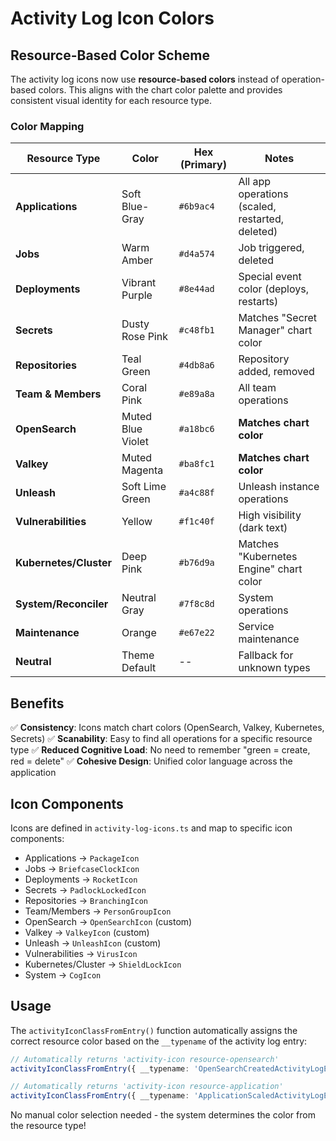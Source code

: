 # Activity Log Icon Colors

## Resource-Based Color Scheme

The activity log icons now use **resource-based colors** instead of operation-based colors. This aligns with the chart color palette and provides consistent visual identity for each resource type.

### Color Mapping

| Resource Type          | Color             | Hex (Primary) | Notes                                           |
| ---------------------- | ----------------- | ------------- | ----------------------------------------------- |
| **Applications**       | Soft Blue-Gray    | `#6b9ac4`     | All app operations (scaled, restarted, deleted) |
| **Jobs**               | Warm Amber        | `#d4a574`     | Job triggered, deleted                          |
| **Deployments**        | Vibrant Purple    | `#8e44ad`     | Special event color (deploys, restarts)         |
| **Secrets**            | Dusty Rose Pink   | `#c48fb1`     | Matches "Secret Manager" chart color            |
| **Repositories**       | Teal Green        | `#4db8a6`     | Repository added, removed                       |
| **Team & Members**     | Coral Pink        | `#e89a8a`     | All team operations                             |
| **OpenSearch**         | Muted Blue Violet | `#a18bc6`     | **Matches chart color**                         |
| **Valkey**             | Muted Magenta     | `#ba8fc1`     | **Matches chart color**                         |
| **Unleash**            | Soft Lime Green   | `#a4c88f`     | Unleash instance operations                     |
| **Vulnerabilities**    | Yellow            | `#f1c40f`     | High visibility (dark text)                     |
| **Kubernetes/Cluster** | Deep Pink         | `#b76d9a`     | Matches "Kubernetes Engine" chart color         |
| **System/Reconciler**  | Neutral Gray      | `#7f8c8d`     | System operations                               |
| **Maintenance**        | Orange            | `#e67e22`     | Service maintenance                             |
| **Neutral**            | Theme Default     | --            | Fallback for unknown types                      |

## Benefits

✅ **Consistency**: Icons match chart colors (OpenSearch, Valkey, Kubernetes, Secrets)
✅ **Scanability**: Easy to find all operations for a specific resource type
✅ **Reduced Cognitive Load**: No need to remember "green = create, red = delete"
✅ **Cohesive Design**: Unified color language across the application

## Icon Components

Icons are defined in `activity-log-icons.ts` and map to specific icon components:

- Applications → `PackageIcon`
- Jobs → `BriefcaseClockIcon`
- Deployments → `RocketIcon`
- Secrets → `PadlockLockedIcon`
- Repositories → `BranchingIcon`
- Team/Members → `PersonGroupIcon`
- OpenSearch → `OpenSearchIcon` (custom)
- Valkey → `ValkeyIcon` (custom)
- Unleash → `UnleashIcon` (custom)
- Vulnerabilities → `VirusIcon`
- Kubernetes/Cluster → `ShieldLockIcon`
- System → `CogIcon`

## Usage

The `activityIconClassFromEntry()` function automatically assigns the correct resource color based on the `__typename` of the activity log entry:

```typescript
// Automatically returns 'activity-icon resource-opensearch'
activityIconClassFromEntry({ __typename: 'OpenSearchCreatedActivityLogEntry' });

// Automatically returns 'activity-icon resource-application'
activityIconClassFromEntry({ __typename: 'ApplicationScaledActivityLogEntry' });
```

No manual color selection needed - the system determines the color from the resource type!
